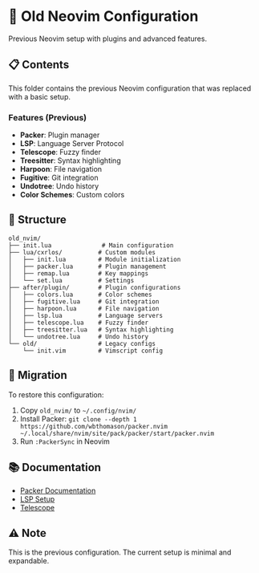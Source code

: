 # 📝 Old Neovim Configuration

Previous Neovim setup with plugins and advanced features.

## 📋 Contents

This folder contains the previous Neovim configuration that was replaced with a basic setup.

### Features (Previous)
- **Packer**: Plugin manager
- **LSP**: Language Server Protocol
- **Telescope**: Fuzzy finder
- **Treesitter**: Syntax highlighting
- **Harpoon**: File navigation
- **Fugitive**: Git integration
- **Undotree**: Undo history
- **Color Schemes**: Custom colors

## 📁 Structure

```
old_nvim/
├── init.lua              # Main configuration
├── lua/cxrlos/          # Custom modules
│   ├── init.lua         # Module initialization
│   ├── packer.lua       # Plugin management
│   ├── remap.lua        # Key mappings
│   └── set.lua          # Settings
├── after/plugin/        # Plugin configurations
│   ├── colors.lua       # Color schemes
│   ├── fugitive.lua     # Git integration
│   ├── harpoon.lua      # File navigation
│   ├── lsp.lua          # Language servers
│   ├── telescope.lua    # Fuzzy finder
│   ├── treesitter.lua   # Syntax highlighting
│   └── undotree.lua     # Undo history
└── old/                 # Legacy configs
    └── init.vim         # Vimscript config
```

## 🔄 Migration

To restore this configuration:
1. Copy `old_nvim/` to `~/.config/nvim/`
2. Install Packer: `git clone --depth 1 https://github.com/wbthomason/packer.nvim ~/.local/share/nvim/site/pack/packer/start/packer.nvim`
3. Run `:PackerSync` in Neovim

## 📚 Documentation

- [Packer Documentation](https://github.com/wbthomason/packer.nvim)
- [LSP Setup](https://neovim.io/doc/user/lsp.html)
- [Telescope](https://github.com/nvim-telescope/telescope.nvim)

## ⚠️ Note

This is the previous configuration. The current setup is minimal and expandable.

